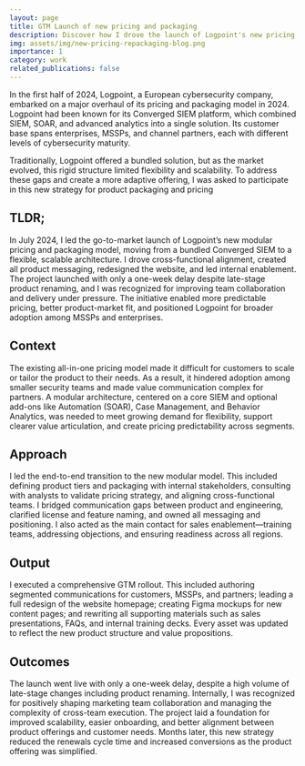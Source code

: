 ```yaml
---
layout: page
title: GTM Launch of new pricing and packaging
description: Discover how I drove the launch of Logpoint's new pricing and packaging, from defining the positioning and messaging to executing the campaigns for its launch.
img: assets/img/new-pricing-repackaging-blog.png
importance: 1
category: work
related_publications: false
---
```


In the first half of 2024, Logpoint, a European cybersecurity company, embarked on a major overhaul of its pricing and packaging model in 2024. Logpoint had been known for its Converged SIEM platform, which combined SIEM, SOAR, and advanced analytics into a single solution. Its customer base spans enterprises, MSSPs, and channel partners, each with different levels of cybersecurity maturity. 

Traditionally, Logpoint offered a bundled solution, but as the market evolved, this rigid structure limited flexibility and scalability. To address these gaps and create a more adaptive offering, I was asked to participate in this new strategy for product packaging and pricing

## TLDR;

In July 2024, I led the go-to-market launch of Logpoint’s new modular pricing and packaging model, moving from a bundled Converged SIEM to a flexible, scalable architecture. I drove cross-functional alignment, created all product messaging, redesigned the website, and led internal enablement. The project launched with only a one-week delay despite late-stage product renaming, and I was recognized for improving team collaboration and delivery under pressure. The initiative enabled more predictable pricing, better product-market fit, and positioned Logpoint for broader adoption among MSSPs and enterprises.

## Context

The existing all-in-one pricing model made it difficult for customers to scale or tailor the product to their needs. As a result, it hindered adoption among smaller security teams and made value communication complex for partners. A modular architecture, centered on a core SIEM and optional add-ons like Automation (SOAR), Case Management, and Behavior Analytics, was needed to meet growing demand for flexibility, support clearer value articulation, and create pricing predictability across segments.

## Approach

I led the end-to-end transition to the new modular model. This included defining product tiers and packaging with internal stakeholders, consulting with analysts to validate pricing strategy, and aligning cross-functional teams. I bridged communication gaps between product and engineering, clarified license and feature naming, and owned all messaging and positioning. I also acted as the main contact for sales enablement—training teams, addressing objections, and ensuring readiness across all regions.

## Output

I executed a comprehensive GTM rollout. This included authoring segmented communications for customers, MSSPs, and partners; leading a full redesign of the website homepage; creating Figma mockups for new content pages; and rewriting all supporting materials such as sales presentations, FAQs, and internal training decks. Every asset was updated to reflect the new product structure and value propositions.

## Outcomes

The launch went live with only a one-week delay, despite a high volume of late-stage changes including product renaming. Internally, I was recognized for positively shaping marketing team collaboration and managing the complexity of cross-team execution. The project laid a foundation for improved scalability, easier onboarding, and better alignment between product offerings and customer needs. Months later, this new strategy reduced the renewals cycle time and increased conversions as the product offering was simplified.